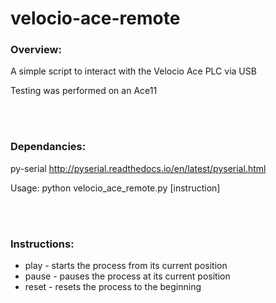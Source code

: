 # velocio-ace-remote

### Overview:<br>
A simple script to interact with the Velocio Ace PLC via USB

Testing was performed on an Ace11


<br><br>
### Dependancies:<br>
py-serial  http://pyserial.readthedocs.io/en/latest/pyserial.html

Usage: python velocio_ace_remote.py [instruction]<br>

<br><br>
### Instructions:<br>
<ul>
<li>play  - starts the process from its current position</li>
<li>pause - pauses the process at its current position</li>
<li>reset - resets the process to the beginning</li>
</ul>





